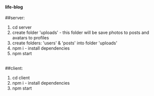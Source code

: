#### life-blog

##server:
  1. cd server
  2. create folder 'uploads' - this folder will be save photos to posts and avatars to profiles
  3. create folders: 'users' & 'posts' into folder 'uploads'
  4. npm i - install dependencies
  5. npm start <br/><br/>
  
##client: <br/>
  1. cd client
  2. npm i - install dependencies
  3. npm start
